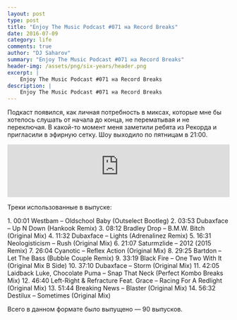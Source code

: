 ```yaml
---
layout: post
type: post
title: "Enjoy The Music Podcast #071 на Record Breaks"
date: 2016-07-09
category: life
comments: true
author: "DJ Saharov"
summary: "Enjoy The Music Podcast #071 на Record Breaks"
header-img: /assets/png/six-years/header.png
excerpt: |
    Enjoy The Music Podcast #071 на Record Breaks
description: |
    Enjoy The Music Podcast #071 на Record Breaks
---
```


<p>
<span class="firstcharacter">П</span>одкаст появился, как личная потребность в миксах, которые мне бы хотелось слушать от начала до конца, не перематывая и не переключая. В какой-то момент меня заметили ребята из Рекорда и пригласили в эфирную сетку. Шоу выходило по пятницам в 21:00.
</p>

<iframe width="100%" height="120" src="https://player-widget.mixcloud.com/widget/iframe/?hide_cover=1&feed=%2Fdjsaharovofficial%2Fenjoy-the-music-podcast-071%2F" frameborder="0" allow="encrypted-media; fullscreen; autoplay; idle-detection; speaker-selection; web-share;" ></iframe>

<p>Треки использованные в выпуске:</p>
1. 00:01 Westbam  – Oldschool Baby (Outselect Bootleg)
2. 03:53 Dubaxface – Up N Down (Hankook Remix)
3. 08:12 Bradley Drop – B.M.W. Bitch (Original Mix)
4. 11:32 Dubaxface – Lights (Adrenalinez Remix)
5. 16:31 Neologisticism – Rush (Original Mix)
6. 21:07 Saturmzlide – 2012 (2015 Remix)
7. 26:04 Cyanotic – Reflex Action (Original Mix)
8. 29:25 Bartdon – Let The Bass (Bubble Couple Remix)
9. 33:19 Black Fire – One Two With It (Original Mix B Side)
10. 37:10 Dubaxface – Storm (Original Mix)
11. 42:05 Laidback Luke, Chocolate Puma – Snap That Neck (Perfect Kombo Breaks Mix)
12. 46:40 Left-Right & Refracture Feat. Grace – Racing For A Redlight (Original Mix)
13. 51:44 Breaking News – Blaster (Original Mix)
14. 56:32 Destilux – Sometimes (Original Mix)

<p>Всего в данном формате было выпущено &mdash; 90 выпусков.</p>